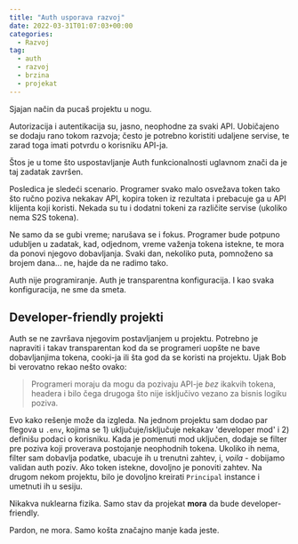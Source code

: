 ```yaml
---
title: "Auth usporava razvoj"
date: 2022-03-31T01:07:03+00:00
categories:
  - Razvoj
tag:
  - auth
  - razvoj
  - brzina
  - projekat
---
```


Sjajan način da pucaš projektu u nogu.

<!--more-->

Autorizacija i autentikacija su, jasno, neophodne za svaki API. Uobičajeno se dodaju rano tokom razvoja; često je potrebno koristiti udaljene servise, te zarad toga imati potvrdu o korisniku API-ja.

Štos je u tome što uspostavljanje Auth funkcionalnosti uglavnom znači da je taj zadatak završen.

Posledica je sledeći scenario. Programer svako malo osvežava token tako što ručno poziva nekakav API, kopira token iz rezultata i prebacuje ga u API klijenta koji koristi. Nekada su tu i dodatni tokeni za različite servise (ukoliko nema S2S tokena).

Ne samo da se gubi vreme; narušava se i fokus. Programer bude potpuno udubljen u zadatak, kad, odjednom, vreme važenja tokena istekne, te mora da ponovi njegovo dobavljanja. Svaki dan, nekoliko puta, pomnoženo sa brojem dana... ne, hajde da ne radimo tako.

Auth nije programiranje. Auth je transparentna konfiguracija. I kao svaka konfiguracija, ne sme da smeta.

## Developer-friendly projekti

Auth se ne završava njegovim postavljanjem u projektu. Potrebno je napraviti i takav transparentan kod da se programeri uopšte ne bave dobavljanjima tokena, cooki-ja ili šta god da se koristi na projektu. Ujak Bob bi verovatno rekao nešto ovako:

> Programeri moraju da mogu da pozivaju API-je _bez_ ikakvih tokena, headera i bilo čega drugoga što nije isključivo vezano za bisnis logiku poziva.

Evo kako rešenje može da izgleda. Na jednom projektu sam dodao par flegova u `.env`, kojima se 1) uključuje/isključuje nekakav 'developer mod' i 2) definišu podaci o korisniku. Kada je pomenuti mod uključen, dodaje se filter pre poziva koji proverava postojanje neophodnih tokena. Ukoliko ih nema, filter sam dobavlja podatke, ubacuje ih u trenutni zahtev, i, _voila_ - dobijamo validan auth poziv. Ako token istekne, dovoljno je ponoviti zahtev. Na drugom nekom projektu, bilo je dovoljno kreirati `Principal` instance i umetnuti ih u sesiju.

Nikakva nuklearna fizika. Samo stav da projekat **mora** da bude developer-friendly.

Pardon, ne mora. Samo košta značajno manje kada jeste.
